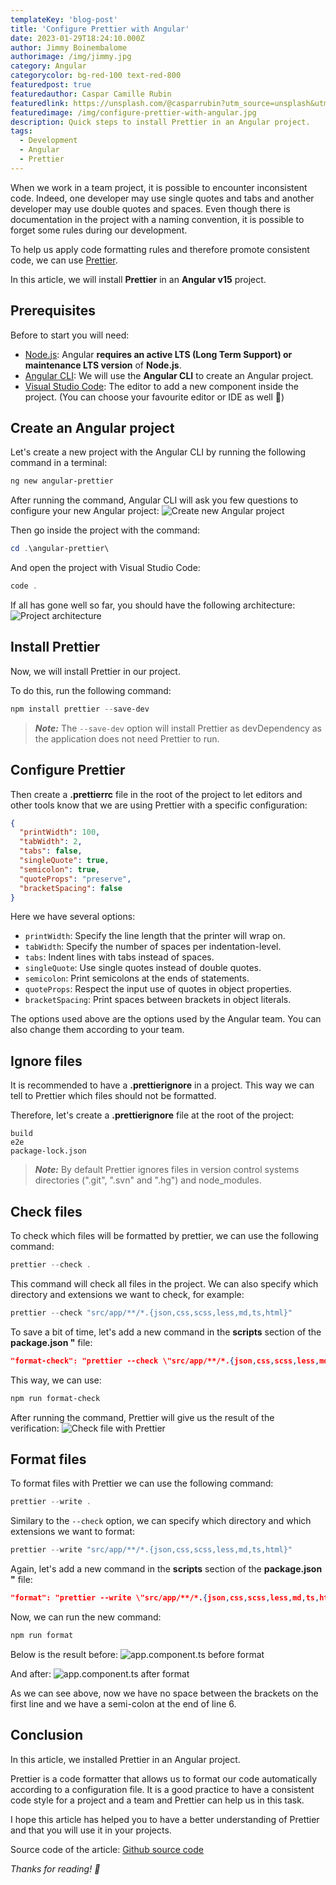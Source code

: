 ```yaml
---
templateKey: 'blog-post'
title: 'Configure Prettier with Angular'
date: 2023-01-29T18:24:10.000Z
author: Jimmy Boinembalome
authorimage: /img/jimmy.jpg
category: Angular
categorycolor: bg-red-100 text-red-800
featuredpost: true
featuredauthor: Caspar Camille Rubin
featuredlink: https://unsplash.com/@casparrubin?utm_source=unsplash&utm_medium=referral&utm_content=creditCopyText
featuredimage: /img/configure-prettier-with-angular.jpg
description: Quick steps to install Prettier in an Angular project.
tags:
  - Development
  - Angular
  - Prettier
---
```


When we work in a team project, it is possible to encounter inconsistent code. Indeed, one developer may use single quotes and tabs and another developer may use double quotes and spaces. Even though there is documentation in the project with a naming convention, it is possible to forget some rules during our development.

To help us apply code formatting rules and therefore promote consistent code, we can use [Prettier](https://prettier.io/).

In this article, we will install **Prettier** in an **Angular v15** project.

## Prerequisites
Before to start you will need:
- [Node.js](https://nodejs.org/en/): Angular **requires an active LTS (Long Term Support) or maintenance LTS version** of **Node.js**.
- [Angular CLI](https://angular.io/cli): We will use the **Angular CLI** to create an Angular project.
- [Visual Studio Code](https://code.visualstudio.com/): The editor to add a new component inside the project. (You can choose your favourite editor or IDE as well 🙂)


## Create an Angular project
Let's create a new project with the Angular CLI by running the following command in a terminal:
```powershell
ng new angular-prettier
``` 
After running the command, Angular CLI will ask you few questions to configure your new Angular project:
![Create new Angular project](/img/angular-prettier-create-new-project.png)

Then go inside the project with the command:
```powershell
cd .\angular-prettier\
```

And open the project with Visual Studio Code:
```powershell
code .
``` 

If all has gone well so far, you should have the following architecture:
![Project architecture](/img/angular-prettier-project-architecture.png)


## Install Prettier
Now, we will install Prettier in our project.

To do this, run the following command:
```powershell
npm install prettier --save-dev
```

> **_Note:_**  The `--save-dev` option will install Prettier as devDependency as the application does not need Prettier to run.


## Configure Prettier
Then create a **.prettierrc** file in the root of the project to let editors and other tools know that we are using Prettier with a specific configuration:
```json
{
  "printWidth": 100,
  "tabWidth": 2,
  "tabs": false,
  "singleQuote": true,
  "semicolon": true,
  "quoteProps": "preserve",
  "bracketSpacing": false
}
```

Here we have several options:
- `printWidth`: Specify the line length that the printer will wrap on.
- `tabWidth`: Specify the number of spaces per indentation-level.
- `tabs`: Indent lines with tabs instead of spaces.
- `singleQuote`: Use single quotes instead of double quotes.
- `semicolon`: Print semicolons at the ends of statements.
- `quoteProps`: Respect the input use of quotes in object properties.
- `bracketSpacing`: Print spaces between brackets in object literals.

The options used above are the options used by the Angular team. You can also change them according to your team.


## Ignore files
It is recommended to have a **.prettierignore** in a project. This way we can tell to Prettier which files should not be formatted. 

Therefore, let's create a **.prettierignore** file at the root of the project:
```text
build
e2e
package-lock.json
```

> **_Note:_**  By default Prettier ignores files in version control systems directories (".git", ".svn" and ".hg") and node_modules.


## Check files
To check which files will be formatted by prettier, we can use the following command:
```powershell
prettier --check .
``` 

This command will check all files in the project. We can also specify which directory and extensions we want to check, for example:
```powershell
prettier --check "src/app/**/*.{json,css,scss,less,md,ts,html}"
``` 

To save a bit of time, let's add a new command in the **scripts** section of the **package.json "** file:
```json
"format-check": "prettier --check \"src/app/**/*.{json,css,scss,less,md,ts,html}\""
``` 

This way, we can use:
```powershell
npm run format-check
``` 

After running the command, Prettier will give us the result of the verification:
![Check file with Prettier](/img/angular-prettier-check-files.png)


## Format files
To format files with Prettier we can use the following command:
```powershell
prettier --write .
``` 

Similary to the `--check` option, we can specify which directory and which extensions we want to format:
```powershell
prettier --write "src/app/**/*.{json,css,scss,less,md,ts,html}"
``` 

Again, let's add a new command in the **scripts** section of the **package.json "** file:
```json
"format": "prettier --write \"src/app/**/*.{json,css,scss,less,md,ts,html}\""
``` 

Now, we can run the new command:
```powershell
npm run format
``` 

Below is the result before:
![app.component.ts before format](/img/angular-prettier-app-compent-before-format.png)

And after:
![app.component.ts after format](/img/angular-prettier-app-compent-after-format.png)

As we can see above, now we have no space between the brackets on the first line and we have a semi-colon at the end of line 6.


## Conclusion
In this article, we installed Prettier in an Angular project. 

Prettier is a code formatter that allows us to format our code automatically according to a configuration file. 
It is a good practice to have a consistent code style for a project and a team and Prettier can help us in this task.

I hope this article has helped you to have a better understanding of Prettier and that you will use it in your projects.

Source code of the article: [Github source code](https://github.com/jboinembalome/angular-prettier)

*Thanks for reading! 🙂*